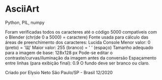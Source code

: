 # AsciiArt
Python, PIL, numpy

Foram verificadas todos os caracteres até o código 5000 compatíveis com o Blender (chr(de 0 a 5000) = caractere)
Fonte usada para cálculo das áreas de preenchimento dos caracteres: Lucida Console
Menor valor: 0 (preto) =  'Щ'
Maior valor: 255 (branco) = ' ' (espaço)
Tamanho adequado para a imagem de base: 128x128 px
Pode-se editar o contraste/curvas/iluminação da imagem antes da conversão
Espaçamento entre linhas (para exibição final): 0.9
O fundo deve ser branco ou claro.



Criado por Elysio Neto
São Paulo/SP - Brasil
12/2020
